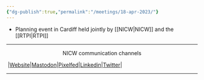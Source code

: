 ```yaml
---
{"dg-publish":true,"permalink":"/meetings/18-apr-2023/"}
---
```


- Planning event in Cardiff held jointly by [[NICW\|NICW]] and  the [[RTPI\|RTPI]]

***
<p style="text-align: center;">NICW communication channels</p>

󠁧 |[Website](https://nationalinfrastructurecommission.wales)|[Mastodon](https://toot.wales/@NICW)|[Pixelfed](https://pix.toot.wales/NICW)|[Linkedin](https://www.linkedin.com/company/26268509/)|[Twitter](https://twitter.com/InfraCommCymru)|
***
